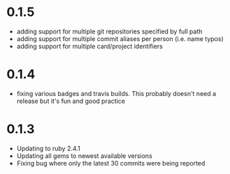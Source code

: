 0.1.5
=====
* adding support for multiple git repositories specified by full path 
* adding support for multiple commit aliases per person (i.e. name typos)
* adding support for multiple card/project identifiers

0.1.4
=====
* fixing various badges and travis builds. This probably doesn't need a release but it's fun and good practice

0.1.3
=====

* Updating to ruby 2.4.1
* Updating all gems to newest available versions
* Fixing bug where only the latest 30 commits were being reported
